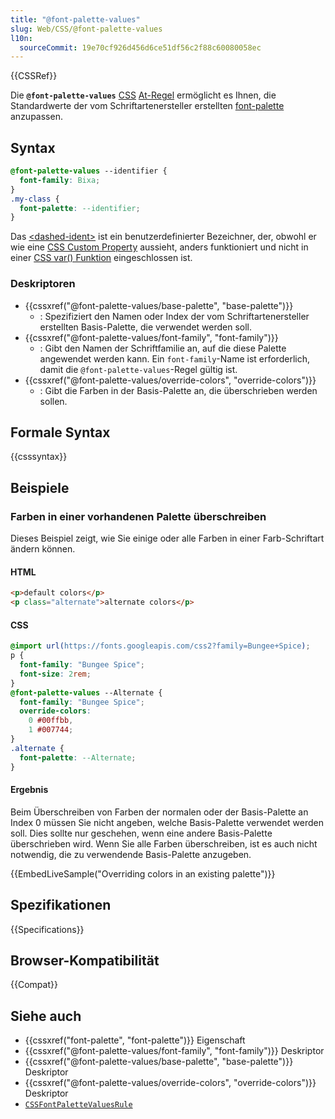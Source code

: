 ```yaml
---
title: "@font-palette-values"
slug: Web/CSS/@font-palette-values
l10n:
  sourceCommit: 19e70cf926d456d6ce51df56c2f88c60080058ec
---
```


{{CSSRef}}

Die **`@font-palette-values`** [CSS](/de/docs/Web/CSS) [At-Regel](/de/docs/Web/CSS/At-rule) ermöglicht es Ihnen, die Standardwerte der vom Schriftartenersteller erstellten [font-palette](/de/docs/Web/CSS/font-palette) anzupassen.

## Syntax

```css
@font-palette-values --identifier {
  font-family: Bixa;
}
.my-class {
  font-palette: --identifier;
}
```

Das [&lt;dashed-ident&gt;](/de/docs/Web/CSS/dashed-ident) ist ein benutzerdefinierter Bezeichner, der, obwohl er wie eine [CSS Custom Property](/de/docs/Web/CSS/Using_CSS_custom_properties) aussieht, anders funktioniert und nicht in einer [CSS var() Funktion](/de/docs/Web/CSS/var) eingeschlossen ist.

### Deskriptoren

- {{cssxref("@font-palette-values/base-palette", "base-palette")}}
  - : Spezifiziert den Namen oder Index der vom Schriftartenersteller erstellten Basis-Palette, die verwendet werden soll.
- {{cssxref("@font-palette-values/font-family", "font-family")}}
  - : Gibt den Namen der Schriftfamilie an, auf die diese Palette angewendet werden kann. Ein `font-family`-Name ist erforderlich, damit die `@font-palette-values`-Regel gültig ist.
- {{cssxref("@font-palette-values/override-colors", "override-colors")}}
  - : Gibt die Farben in der Basis-Palette an, die überschrieben werden sollen.

## Formale Syntax

{{csssyntax}}

## Beispiele

### Farben in einer vorhandenen Palette überschreiben

Dieses Beispiel zeigt, wie Sie einige oder alle Farben in einer Farb-Schriftart ändern können.

#### HTML

```html
<p>default colors</p>
<p class="alternate">alternate colors</p>
```

#### CSS

```css
@import url(https://fonts.googleapis.com/css2?family=Bungee+Spice);
p {
  font-family: "Bungee Spice";
  font-size: 2rem;
}
@font-palette-values --Alternate {
  font-family: "Bungee Spice";
  override-colors:
    0 #00ffbb,
    1 #007744;
}
.alternate {
  font-palette: --Alternate;
}
```

#### Ergebnis

Beim Überschreiben von Farben der normalen oder der Basis-Palette an Index 0 müssen Sie nicht angeben, welche Basis-Palette verwendet werden soll. Dies sollte nur geschehen, wenn eine andere Basis-Palette überschrieben wird. Wenn Sie alle Farben überschreiben, ist es auch nicht notwendig, die zu verwendende Basis-Palette anzugeben.

{{EmbedLiveSample("Overriding colors in an existing palette")}}

## Spezifikationen

{{Specifications}}

## Browser-Kompatibilität

{{Compat}}

## Siehe auch

- {{cssxref("font-palette", "font-palette")}} Eigenschaft
- {{cssxref("@font-palette-values/font-family", "font-family")}} Deskriptor
- {{cssxref("@font-palette-values/base-palette", "base-palette")}} Deskriptor
- {{cssxref("@font-palette-values/override-colors", "override-colors")}} Deskriptor
- [`CSSFontPaletteValuesRule`](/de/docs/Web/API/CSSFontPaletteValuesRule)
